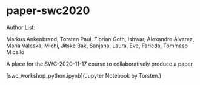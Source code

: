 # paper-swc2020

Author List:

Markus Ankenbrand, Torsten Paul, Florian Goth, Ishwar, Alexandre Alvarez, Maria Valeska, Michi, Jitske Bak, Sanjana, Laura, Eve, Farieda, Tommaso Micallo

A place for the SWC-2020-11-17 course to collaboratively produce a paper

[swc_workshop_python.ipynb](Jupyter Notebook by Torsten.)

